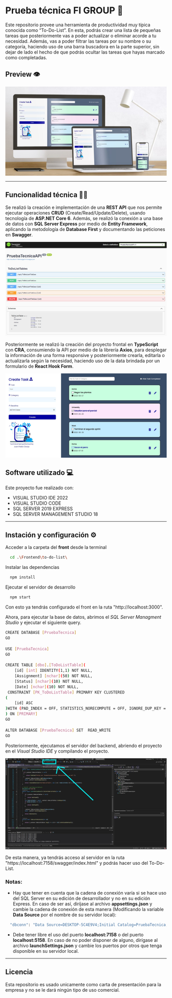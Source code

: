 
# Prueba técnica FI GROUP 📃

Este repositorio provee una herramienta de productividad muy típica conocida como “To-Do-List”. En esta, podrás crear una lista de pequeñas tareas que posteriormente vas a poder actualizar o eliminar acorde a tu necesidad. Además, vas a poder filtrar las tareas por su nombre o su categoría, haciendo uso de una barra buscadora en la parte superior, sin dejar de lado el hecho de que podrás ocultar las tareas que hayas marcado como completadas.


## Preview 👁

![App Screenshot](/Preview/Screen_01.JPG)

***

## Funcionalidad técnica 👨‍💻

Se realizó la creación e implementación de una **REST API** que nos permite ejecutar operaciones **CRUD** (Create/Read/Update/Delete), usando tecnología de **ASP.NET Core 6**. Además, se realizó la conexión a una base de datos con **SQL Server Express** por medio de **Entity Framework**, aplicando la metodología de **Database First** y documentando las peticiones en **Swagger**.

![App Screenshot](/Preview/Screen_02.JPG)

Posteriormente se realizó la creación del proyecto frontal en **TypeScript** con **CRA**, consumiendo la API por medio de la librería **Axios**, para desplegar la información de una forma responsive y posteriormente crearla, editarla o actualizarla según la necesidad, haciendo uso de la data brindada por un formulario de **React Hook Form**.

![App Screenshot](/Preview/Screen_03.JPG)


## Software utilizado 💻
Este proyecto fue realizado con:

- VISUAL STUDIO IDE 2022
- VISUAL STUDIO CODE
- SQL SERVER 2019 EXPRESS
- SQL SERVER MANAGEMENT STUDIO 18

---

## Instación y configuración ⚙

Acceder a la carpeta del **front** desde la terminal

```bash
  cd .\Frontend\to-do-list\
```
    
Instalar las dependencias

```bash
  npm install
```
    
Ejecutar el servidor de desarrollo

```bash
  npm start
```

Con esto ya tendrás configurado el front en la ruta "http://localhost:3000".

Ahora, para ejecutar la base de datos, abrimos el *SQL Server Managment Studio* y ejecutar el siguiente query.

```bash
CREATE DATABASE [PruebaTecnica]
GO

USE [PruebaTecnica]
GO

CREATE TABLE [dbo].[ToDoListTable](
	[id] [int] IDENTITY(1,1) NOT NULL,
	[Assignment] [nchar](50) NOT NULL,
	[Status] [nchar](10) NOT NULL,
	[Date] [nchar](10) NOT NULL,
 CONSTRAINT [PK_ToDoListTable] PRIMARY KEY CLUSTERED 
(
	[id] ASC
)WITH (PAD_INDEX = OFF, STATISTICS_NORECOMPUTE = OFF, IGNORE_DUP_KEY = OFF, ALLOW_ROW_LOCKS = ON, ALLOW_PAGE_LOCKS = ON, OPTIMIZE_FOR_SEQUENTIAL_KEY = OFF) ON [PRIMARY]
) ON [PRIMARY]
GO

ALTER DATABASE [PruebaTecnica] SET  READ_WRITE 
GO
```

Posteriormente, ejecutamos el servidor del backend, abriendo el proyecto en el *Visual Studio IDE* y compilando el proyecto.

![App Screenshot](/Preview/Screen_04.JPG)

De esta manera, ya tendrás acceso al servidor en la ruta "https://localhost:7158/swagger/index.html" y podrás hacer uso del To-Do-List.

### Notas:

- Hay que tener en cuenta que la cadena de conexión varía si se hace uso del SQL Server en su edición de desarrollador y no en su edición Express. En caso de ser así, diríjase al archivo **appsettings.json** y cambie la cadena de conexión de esta manera (Modificando la variable **Data Source** por el nombre de su servidor local):

```bash
  "dbconn": "Data Source=DESKTOP-5C4E9V4;Initial Catalog=PruebaTecnica;Integrated Security=True"
```

- Debe tener libre el uso del puerto **localhost:7158** o del puerto **localhost:5158**. En caso de no poder disponer de alguno, dirígase al archivo **launchSettings.json** y cambie los puertos por otros que tenga disponible en su servidor local.

___

## Licencia

Esta repositorio es usado unicamente como carta de presentación para la empresa y no se le dará ningún tipo de uso comercial.

